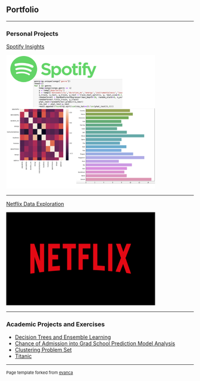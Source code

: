 ## Portfolio

---

### Personal Projects

[Spotify Insights](/Spotify_page.md)

<img src="Spotify Porject thumbnail.png?raw=true" width="400" height="360" >

---

[Netflix Data Exploration](/Netflix_page.md)

<img src="493f5bba-81a4-11e9-bf79-066b49664af6_cm_1440w.png?raw=true" width="400" height="250">

---


### Academic Projects and Exercises

- [Decision Trees and Ensemble Learning](https://github.com/zhaxylykbayeva/msis/blob/4fc4d6d3270da46aa36eab08d67815d54b07d8a9/Decision_Tree_&_Ensemble_Learning.ipynb)
- [Chance of Admission into Grad School Prediction Model Analysis](https://github.com/zhaxylykbayeva/msis/blob/2f8b7559ae2f475e3c35356a84b41c6d9e8fbfcb/Graduate%20School%20Admissions%20project.ipynb)
- [Clustering Problem Set](https://github.com/zhaxylykbayeva/msis/blob/2f8b7559ae2f475e3c35356a84b41c6d9e8fbfcb/Clustering_Assignment.ipynb)
- [Titanic](https://github.com/zhaxylykbayeva/msis/blob/c71c61d5ffe5a2068ee395a050562ba136dfb05e/Titanic_Machine_Learning_from_Disaster.ipynb)






---
<p style="font-size:11px">Page template forked from <a href="https://github.com/evanca/quick-portfolio">evanca</a></p>
